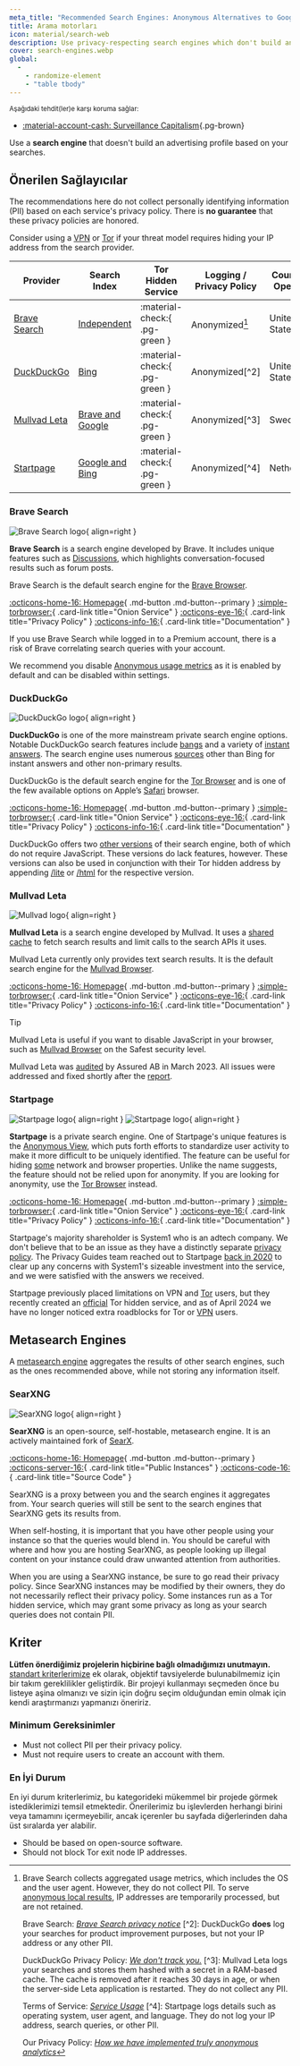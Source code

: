 ```yaml
---
meta_title: "Recommended Search Engines: Anonymous Alternatives to Google - Privacy Guides"
title: Arama motorları
icon: material/search-web
description: Use privacy-respecting search engines which don't build an advertising profile based on your searches.
cover: search-engines.webp
global:
  - 
    - randomize-element
    - "table tbody"
---
```


<small>Aşağıdaki tehdit(ler)e karşı koruma sağlar:</small>

- [:material-account-cash: Surveillance Capitalism](basics/common-threats.md#surveillance-as-a-business-model ""){.pg-brown}

Use a **search engine** that doesn't build an advertising profile based on your searches.

## Önerilen Sağlayıcılar

The recommendations here do not collect personally identifying information (PII) based on each service's privacy policy. There is **no guarantee** that these privacy policies are honored.

Consider using a [VPN](vpn.md) or [Tor](tor.md) if your threat model requires hiding your IP address from the search provider.

| Provider                      | Search Index                                                                                                                                                                  | Tor Hidden Service            | Logging / Privacy Policy | Country of Operation |
| ----------------------------- | ----------------------------------------------------------------------------------------------------------------------------------------------------------------------------- | ----------------------------- | ------------------------ | -------------------- |
| [Brave Search](#brave-search) | [Independent](https://brave.com/search-independence)                                                                                                                          | :material-check:{ .pg-green } | Anonymized[^1]           | United States        |
| [DuckDuckGo](#duckduckgo)     | [Bing](https://help.duckduckgo.com/results/sources)                                                                                                                           | :material-check:{ .pg-green } | Anonymized[^2]           | United States        |
| [Mullvad Leta](#mullvad-leta) | [Brave and Google](https://leta.mullvad.net/faq#what-can-leta-do)                                                                                                             | :material-check:{ .pg-green } | Anonymized[^3]           | Sweden               |
| [Startpage](#startpage)       | [Google and Bing](https://support.startpage.com/hc/articles/4522435533844-What-is-the-relationship-between-Startpage-and-your-search-partners-like-Google-and-Microsoft-Bing) | :material-check:{ .pg-green } | Anonymized[^4]           | Netherlands          |

### Brave Search

<div class="admonition recommendation" markdown>

![Brave Search logo](assets/img/search-engines/brave-search.svg){ align=right }

**Brave Search** is a search engine developed by Brave. It includes unique features such as [Discussions](https://search.brave.com/help/discussions), which highlights conversation-focused results such as forum posts.

Brave Search is the default search engine for the [Brave Browser](desktop-browsers.md#brave).

[:octicons-home-16: Homepage](https://search.brave.com){ .md-button .md-button--primary }
[:simple-torbrowser:](https://search.brave4u7jddbv7cyviptqjc7jusxh72uik7zt6adtckl5f4nwy2v72qd.onion){ .card-link title="Onion Service" }
[:octicons-eye-16:](https://search.brave.com/help/privacy-policy){ .card-link title="Privacy Policy" }
[:octicons-info-16:](https://search.brave.com/help){ .card-link title="Documentation" }

</div>

If you use Brave Search while logged in to a Premium account, there is a risk of Brave correlating search queries with your account.

We recommend you disable [Anonymous usage metrics](https://search.brave.com/help/usage-metrics) as it is enabled by default and can be disabled within settings.

### DuckDuckGo

<div class="admonition recommendation" markdown>

![DuckDuckGo logo](assets/img/search-engines/duckduckgo.svg){ align=right }

**DuckDuckGo** is one of the more mainstream private search engine options. Notable DuckDuckGo search features include [bangs](https://duckduckgo.com/bang) and a variety of [instant answers](https://help.duckduckgo.com/duckduckgo-help-pages/features/instant-answers-and-other-features). The search engine uses numerous [sources](https://help.duckduckgo.com/results/sources) other than Bing for instant answers and other non-primary results.

DuckDuckGo is the default search engine for the [Tor Browser](tor.md#tor-browser) and is one of the few available options on Apple’s [Safari](mobile-browsers.md#safari-ios) browser.

[:octicons-home-16: Homepage](https://duckduckgo.com){ .md-button .md-button--primary }
[:simple-torbrowser:](https://duckduckgogg42xjoc72x3sjasowoarfbgcmvfimaftt6twagswzczad.onion){ .card-link title="Onion Service" }
[:octicons-eye-16:](https://duckduckgo.com/privacy){ .card-link title="Privacy Policy" }
[:octicons-info-16:](https://help.duckduckgo.com){ .card-link title="Documentation" }

</div>

DuckDuckGo offers two [other versions](https://help.duckduckgo.com/features/non-javascript) of their search engine, both of which do not require JavaScript. These versions do lack features, however. These versions can also be used in conjunction with their Tor hidden address by appending [/lite](https://duckduckgogg42xjoc72x3sjasowoarfbgcmvfimaftt6twagswzczad.onion/lite) or [/html](https://duckduckgogg42xjoc72x3sjasowoarfbgcmvfimaftt6twagswzczad.onion/html) for the respective version.

### Mullvad Leta

<div class="admonition recommendation" markdown>

![Mullvad logo](assets/img/vpn/mullvad.svg){ align=right }

**Mullvad Leta** is a search engine developed by Mullvad. It uses a [shared cache](https://leta.mullvad.net/faq#what-is-cached-search) to fetch search results and limit calls to the search APIs it uses.

Mullvad Leta currently only provides text search results. It is the default search engine for the [Mullvad Browser](desktop-browsers.md#mullvad-browser).

[:octicons-home-16: Homepage](https://leta.mullvad.net){ .md-button .md-button--primary }
[:simple-torbrowser:](http://uxngojcovdcyrmwkmkltyy2q7enzzvgv7vlqac64f2vl6hcrrqtlskqd.onion){ .card-link title="Onion Service" }
[:octicons-eye-16:](https://leta.mullvad.net/terms-of-service){ .card-link title="Privacy Policy" }
[:octicons-info-16:](https://leta.mullvad.net/faq){ .card-link title="Documentation" }

</div>

<div class="admonition tip" markdown>
<p class="admonition-title">Tip</p>

Mullvad Leta is useful if you want to disable JavaScript in your browser, such as [Mullvad Browser](desktop-browsers.md#mullvad-browser) on the Safest security level.

</div>

Mullvad Leta was [audited](https://mullvad.net/en/blog/security-audit-of-our-letamullvadnet-search-service) by Assured AB in March 2023. All issues were addressed and fixed shortly after the [report](https://assured.se/publications/Assured_Mullvad_Leta_pentest_report_2023.pdf).

### Startpage

<div class="admonition recommendation" markdown>

![Startpage logo](assets/img/search-engines/startpage.svg#only-light){ align=right }
![Startpage logo](assets/img/search-engines/startpage-dark.svg#only-dark){ align=right }

**Startpage** is a private search engine. One of Startpage's unique features is the [Anonymous View](https://startpage.com/en/anonymous-view), which puts forth efforts to standardize user activity to make it more difficult to be uniquely identified. The feature can be useful for hiding [some](https://support.startpage.com/hc/articles/4455540212116-The-Anonymous-View-Proxy-technical-details) network and browser properties. Unlike the name suggests, the feature should not be relied upon for anonymity. If you are looking for anonymity, use the [Tor Browser](tor.md#tor-browser) instead.

[:octicons-home-16: Homepage](https://startpage.com){ .md-button .md-button--primary }
[:simple-torbrowser:](http://startpagel6srwcjlue4zgq3zevrujfaow726kjytqbbjyrswwmjzcqd.onion){ .card-link title="Onion Service" }
[:octicons-eye-16:](https://startpage.com/en/privacy-policy){ .card-link title="Privacy Policy" }
[:octicons-info-16:](https://support.startpage.com/hc/categories/4481917470356-Startpage-Search-Engine){ .card-link title="Documentation" }

</div>

Startpage's majority shareholder is System1 who is an adtech company. We don't believe that to be an issue as they have a distinctly separate [privacy policy](https://system1.com/terms/privacy-policy). The Privacy Guides team reached out to Startpage [back in 2020](https://blog.privacyguides.org/2020/05/03/relisting-startpage) to clear up any concerns with System1's sizeable investment into the service, and we were satisfied with the answers we received.

Startpage previously placed limitations on VPN and [Tor](tor.md) users, but they recently created an [official](https://support.startpage.com/hc/en-us/articles/24786602537364-Startpage-s-Tor-onion-service) Tor hidden service, and as of April 2024 we have no longer noticed extra roadblocks for Tor or [VPN](vpn.md) users.

## Metasearch Engines

A [metasearch engine](https://en.wikipedia.org/wiki/Metasearch_engine) aggregates the results of other search engines, such as the ones recommended above, while not storing any information itself.

### SearXNG

<div class="admonition recommendation" markdown>

![SearXNG logo](assets/img/search-engines/searxng.svg){ align=right }

**SearXNG** is an open-source, self-hostable, metasearch engine. It is an actively maintained fork of [SearX](https://github.com/searx/searx).

[:octicons-home-16: Homepage](https://searxng.org){ .md-button .md-button--primary }
[:octicons-server-16:](https://searx.space){ .card-link title="Public Instances" }
[:octicons-code-16:](https://github.com/searxng/searxng){ .card-link title="Source Code" }

</div>

SearXNG is a proxy between you and the search engines it aggregates from. Your search queries will still be sent to the search engines that SearXNG gets its results from.

When self-hosting, it is important that you have other people using your instance so that the queries would blend in. You should be careful with where and how you are hosting SearXNG, as people looking up illegal content on your instance could draw unwanted attention from authorities.

When you are using a SearXNG instance, be sure to go read their privacy policy. Since SearXNG instances may be modified by their owners, they do not necessarily reflect their privacy policy. Some instances run as a Tor hidden service, which may grant some privacy as long as your search queries does not contain PII.

## Kriter

**Lütfen önerdiğimiz projelerin hiçbirine bağlı olmadığımızı unutmayın.** [standart kriterlerimize](about/criteria.md) ek olarak, objektif tavsiyelerde bulunabilmemiz için bir takım gereklilikler geliştirdik. Bir projeyi kullanmayı seçmeden önce bu listeye aşina olmanızı ve sizin için doğru seçim olduğundan emin olmak için kendi araştırmanızı yapmanızı öneririz.

### Minimum Gereksinimler

- Must not collect PII per their privacy policy.
- Must not require users to create an account with them.

### En İyi Durum

En iyi durum kriterlerimiz, bu kategorideki mükemmel bir projede görmek istediklerimizi temsil etmektedir. Önerilerimiz bu işlevlerden herhangi birini veya tamamını içermeyebilir, ancak içerenler bu sayfada diğerlerinden daha üst sıralarda yer alabilir.

- Should be based on open-source software.
- Should not block Tor exit node IP addresses.

[^1]: Brave Search collects aggregated usage metrics, which includes the OS and the user agent. However, they do not collect PII. To serve [anonymous local results](https://search.brave.com/help/anonymous-local-results), IP addresses are temporarily processed, but are not retained.

    Brave Search: [*Brave Search privacy notice*](https://search.brave.com/help/privacy-policy) [^2]: DuckDuckGo **does** log your searches for product improvement purposes, but not your IP address or any other PII.

    DuckDuckGo Privacy Policy: [*We don't track you.*](https://duckduckgo.com/privacy) [^3]: Mullvad Leta logs your searches and stores them hashed with a secret in a RAM-based cache. The cache is removed after it reaches 30 days in age, or when the server-side Leta application is restarted. They do not collect any PII.

    Terms of Service: [*Service Usage*](https://leta.mullvad.net/terms-of-service) [^4]: Startpage logs details such as operating system, user agent, and language. They do not log your IP address, search queries, or other PII.

    Our Privacy Policy: [*How we have implemented truly anonymous analytics*](https://startpage.com/en/privacy-policy#section-4)
